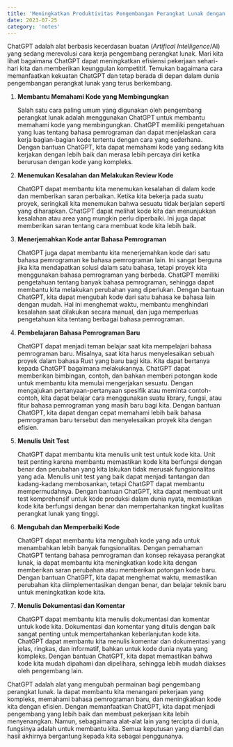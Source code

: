 ```yaml
---
title: 'Meningkatkan Produktivitas Pengembangan Perangkat Lunak dengan ChatGPT'
date: 2023-07-25
category: 'notes'
---
```


ChatGPT adalah alat berbasis kecerdasan buatan (*Artifical Intelligence*/AI) yang sedang merevolusi cara kerja pengembang perangkat lunak. Mari kita lihat bagaimana ChatGPT dapat meningkatkan efisiensi pekerjaan sehari-hari kita dan memberikan keunggulan kompetitif. Temukan bagaimana cara memanfaatkan kekuatan ChatGPT dan tetap berada di depan dalam dunia pengembangan perangkat lunak yang terus berkembang.

1. **Membantu Memahami Kode yang Membingungkan**

    Salah satu cara paling umum yang digunakan oleh pengembang perangkat lunak adalah menggunakan ChatGPT untuk membantu memahami kode yang membingungkan. ChatGPT memiliki pengetahuan yang luas tentang bahasa pemrograman dan dapat menjelaskan cara kerja bagian-bagian kode tertentu dengan cara yang sederhana. Dengan bantuan ChatGPT, kita dapat memahami kode yang sedang kita kerjakan dengan lebih baik dan merasa lebih percaya diri ketika berurusan dengan kode yang kompleks.

2. **Menemukan Kesalahan dan Melakukan Review Kode**

    ChatGPT dapat membantu kita menemukan kesalahan di dalam kode dan memberikan saran perbaikan. Ketika kita bekerja pada suatu proyek, seringkali kita menemukan bahwa sesuatu tidak berjalan seperti yang diharapkan. ChatGPT dapat melihat kode kita dan menunjukkan kesalahan atau area yang mungkin perlu diperbaiki. Ini juga dapat memberikan saran tentang cara membuat kode kita lebih baik.

3. **Menerjemahkan Kode antar Bahasa Pemrograman**

    ChatGPT juga dapat membantu kita menerjemahkan kode dari satu bahasa pemrograman ke bahasa pemrograman lain. Ini sangat berguna jika kita mendapatkan solusi dalam satu bahasa, tetapi proyek kita menggunakan bahasa pemrograman yang berbeda. ChatGPT memiliki pengetahuan tentang banyak bahasa pemrograman, sehingga dapat membantu kita melakukan perubahan yang diperlukan. Dengan bantuan ChatGPT, kita dapat mengubah kode dari satu bahasa ke bahasa lain dengan mudah. Hal ini menghemat waktu, membantu menghindari kesalahan saat dilakukan secara manual, dan juga memperluas pengetahuan kita tentang berbagai bahasa pemrograman.

4. **Pembelajaran Bahasa Pemrograman Baru**

    ChatGPT dapat menjadi teman belajar saat kita mempelajari bahasa pemrograman baru. Misalnya, saat kita harus menyelesaikan sebuah proyek dalam bahasa Rust yang baru bagi kita. Kita dapat bertanya kepada ChatGPT bagaimana melakukannya. ChatGPT dapat memberikan bimbingan, contoh, dan bahkan memberi potongan kode untuk membantu kita memulai mengerjakan sesuatu. Dengan mengajukan pertanyaan-pertanyaan spesifik atau meminta contoh-contoh, kita dapat belajar cara menggunakan suatu library, fungsi, atau fitur bahasa pemrograman yang masih baru bagi kita. Dengan bantuan ChatGPT, kita dapat dengan cepat memahami lebih baik bahasa pemrograman baru tersebut dan menyelesaikan proyek kita dengan efisien.

5. **Menulis Unit Test**

    ChatGPT dapat membantu kita menulis unit test untuk kode kita. Unit test penting karena membantu memastikan kode kita berfungsi dengan benar dan perubahan yang kita lakukan tidak merusak fungsionalitas yang ada. Menulis unit test yang baik dapat menjadi tantangan dan kadang-kadang membosankan, tetapi ChatGPT dapat membantu mempermudahnya. Dengan bantuan ChatGPT, kita dapat membuat unit test komprehensif untuk kode produksi dalam dunia nyata, memastikan kode kita berfungsi dengan benar dan mempertahankan tingkat kualitas perangkat lunak yang tinggi.

6. **Mengubah dan Memperbaiki Kode**

    ChatGPT dapat membantu kita mengubah kode yang ada untuk menambahkan lebih banyak fungsionalitas. Dengan pemahaman ChatGPT tentang bahasa pemrograman dan konsep rekayasa perangkat lunak, ia dapat membantu kita meningkatkan kode kita dengan memberikan saran perubahan atau memberikan potongan kode baru. Dengan bantuan ChatGPT, kita dapat menghemat waktu, memastikan perubahan kita diimplementasikan dengan benar, dan belajar teknik baru untuk meningkatkan kode kita.

7. **Menulis Dokumentasi dan Komentar**

    ChatGPT dapat membantu kita menulis dokumentasi dan komentar untuk kode kita. Dokumentasi dan komentar yang ditulis dengan baik sangat penting untuk mempertahankan keberlanjutan kode kita. ChatGPT dapat membantu kita menulis komentar dan dokumentasi yang jelas, ringkas, dan informatif, bahkan untuk kode dunia nyata yang kompleks. Dengan bantuan ChatGPT, kita dapat memastikan bahwa kode kita mudah dipahami dan dipelihara, sehingga lebih mudah diakses oleh pengembang lain.

ChatGPT adalah alat yang mengubah permainan bagi pengembang perangkat lunak. Ia dapat membantu kita menangani pekerjaan yang kompleks, memahami bahasa pemrograman baru, dan meningkatkan kode kita dengan efisien. Dengan memanfaatkan ChatGPT, kita dapat menjadi pengembang yang lebih baik dan membuat pekerjaan kita lebih menyenangkan. Namun, sebagaimana alat-alat lain yang tercipta di dunia, fungsinya adalah untuk membantu kita. Semua keputusan yang diambil dan hasil akhirnya bergantung kepada kita sebagai penggunanya.